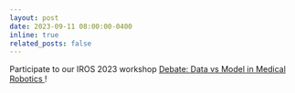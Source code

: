 ```yaml
---
layout: post
date: 2023-09-11 08:00:00-0400
inline: true
related_posts: false
---
```


Participate to our IROS 2023 workshop <a href='https://medrob-workshop.github.io/'>Debate: Data vs Model in Medical Robotics </a>!
